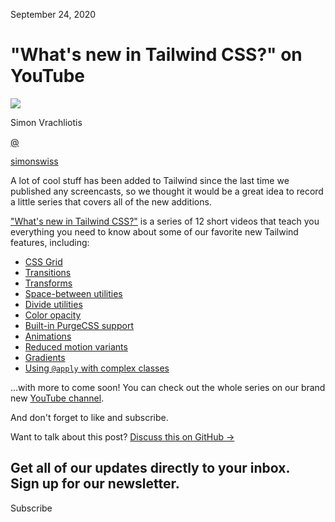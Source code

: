 <!--$-->

<!--/$-->

September 24, 2020

# "What's new in Tailwind CSS?" on YouTube

![](/_next/image?url=%2F_next%2Fstatic%2Fmedia%2Fsimonswiss.4e075e6c.jpg\&w=96\&q=75)

Simon Vrachliotis

[@](https://twitter.com/simonswiss)

<!-- -->

[simonswiss](https://twitter.com/simonswiss)

A lot of cool stuff has been added to Tailwind since the last time we published any screencasts, so we thought it would be a great idea to record a little series that covers all of the new additions.

["What's new in Tailwind CSS?"](https://www.youtube.com/watch?v=b-hrxkgkG-s\&amp;list=PL5f_mz_zU5eV0_7udNKr3qffGCkJ4Avb_) is a series of 12 short videos that teach you everything you need to know about some of our favorite new Tailwind features, including:

- [CSS Grid](https://youtu.be/b-hrxkgkG-s)
- [Transitions](https://youtu.be/AYoQfPX31Mg)
- [Transforms](https://youtu.be/fZl6ufxmAqI)
- [Space-between utilities](https://youtu.be/wTRTC4JNSGs)
- [Divide utilities](https://youtu.be/XVmbVtO3tUU)
- [Color opacity](https://youtu.be/Zo1JtXnLDdA)
- [Built-in PurgeCSS support](https://youtu.be/ZNLeQDpE_8M)
- [Animations](https://youtu.be/75_a2lTJSjA)
- [Reduced motion variants](https://youtu.be/vnK7UrZ-IFs)
- [Gradients](https://youtu.be/1Rs5Kml8qMM)
- [Using `@apply` with complex classes](https://youtu.be/naJ_rIK6ppQ)

...with more to come soon! You can check out the whole series on our brand new [YouTube channel](https://www.youtube.com/channel/UCOe-8z68tgw9ioqVvYM4ddQ/).

And don't forget to like and subscribe.

Want to talk about this post? [Discuss this on GitHub →](https://github.com/tailwindcss/tailwindcss/discussions/2441)

Get all of our updates directly to your inbox.\
Sign up for our newsletter.
---------------------------

Subscribe

<!--$-->

<!--/$-->
